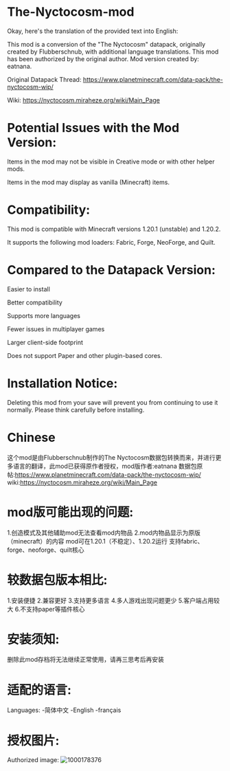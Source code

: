 # The-Nyctocosm-mod
Okay, here's the translation of the provided text into English:

This mod is a conversion of the "The Nyctocosm" datapack, originally created by Flubberschnub, with additional language translations. This mod has been authorized by the original author. Mod version created by: eatnana.

 Original Datapack Thread: https://www.planetminecraft.com/data-pack/the-nyctocosm-wip/

Wiki: https://nyctocosm.miraheze.org/wiki/Main_Page

# Potential Issues with the Mod Version:

Items in the mod may not be visible in Creative mode or with other helper mods.

Items in the mod may display as vanilla (Minecraft) items.

# Compatibility:

This mod is compatible with Minecraft versions 1.20.1 (unstable) and 1.20.2.

It supports the following mod loaders: Fabric, Forge, NeoForge, and Quilt.

# Compared to the Datapack Version:

Easier to install

Better compatibility

Supports more languages

Fewer issues in multiplayer games

Larger client-side footprint

Does not support Paper and other plugin-based cores.

# Installation Notice:

Deleting this mod from your save will prevent you from continuing to use it normally. Please think carefully before installing.

# Chinese
这个mod是由Flubberschnub制作的The Nyctocosm数据包转换而来，并进行更多语言的翻译，此mod已获得原作者授权，mod版作者:eatnana
数据包原帖:https://www.planetminecraft.com/data-pack/the-nyctocosm-wip/
wiki:https://nyctocosm.miraheze.org/wiki/Main_Page
# mod版可能出现的问题:
1.创造模式及其他辅助mod无法查看mod内物品
2.mod内物品显示为原版（minecraft）的内容
mod可在1.20.1（不稳定）、1.20.2运行
支持fabric、forge、neoforge、quilt核心
# 较数据包版本相比:
1.安装便捷
2.兼容更好
3.支持更多语言
4.多人游戏出现问题更少
5.客户端占用较大
6.不支持paper等插件核心

# 安装须知:
删除此mod存档将无法继续正常使用，请再三思考后再安装

# 适配的语言:
Languages:
-简体中文
-English
-français

# 授权图片:
Authorized image:
![1000178376](https://github.com/user-attachments/assets/dcd71ab8-e8f0-4eb4-a440-b218a782ec18)
